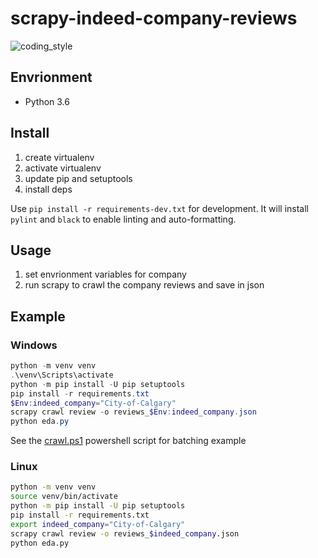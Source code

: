 # scrapy-indeed-company-reviews

![coding_style](https://img.shields.io/badge/code%20style-black-000000.svg)

## Envrionment

- Python 3.6

## Install

1. create virtualenv
2. activate virtualenv
3. update pip and setuptools
4. install deps

Use `pip install -r requirements-dev.txt` for development.
It will install `pylint` and `black` to enable linting and auto-formatting.

## Usage

1. set envrionment variables for company
2. run scrapy to crawl the company reviews and save in json

## Example

### Windows

```powershell
python -m venv venv
.\venv\Scripts\activate
python -m pip install -U pip setuptools
pip install -r requirements.txt
$Env:indeed_company="City-of-Calgary"
scrapy crawl review -o reviews_$Env:indeed_company.json
python eda.py
```

See the [crawl.ps1](https://github.com/zehengl/scrapy-indeed-company-reviews/blob/master/crawl.ps1) powershell script for batching example

### Linux

```bash
python -m venv venv
source venv/bin/activate
python -m pip install -U pip setuptools
pip install -r requirements.txt
export indeed_company="City-of-Calgary"
scrapy crawl review -o reviews_$indeed_company.json
python eda.py
```
